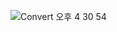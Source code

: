 ![Convert 오후 4 30 54](https://github.com/Leenovations/Visualizatioin-R/assets/142461691/9e77a8b2-8c2d-48b2-969c-9418dccf2dc2)
